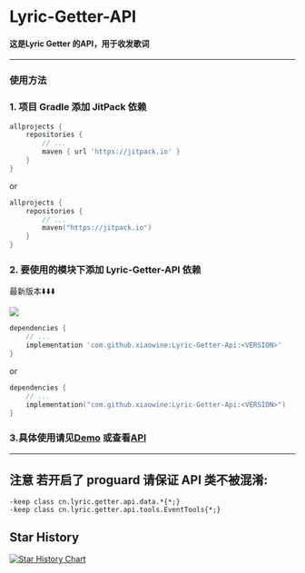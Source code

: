 # Lyric-Getter-API

#### 这是Lyric Getter 的API，用于收发歌词

---

### 使用方法

### 1. 项目 Gradle 添加 JitPack 依赖

```groovy
allprojects {
    repositories {
        // ...
        maven { url 'https://jitpack.io' }
    }
}
```

or

```kotlin
allprojects {
    repositories {
        // ...
        maven("https://jitpack.io")
    }
}
```

### 2. 要使用的模块下添加 Lyric-Getter-API 依赖

最新版本⬇️⬇️⬇️

[![](https://jitpack.io/v/xiaowine/Lyric-Getter-Api.svg)](https://jitpack.io/#xiaowine/Lyric-Getter-Api/)

```groovy
dependencies {
    // ...
    implementation 'com.github.xiaowine:Lyric-Getter-Api:<VERSION>'
}
```

or

```kotlin
dependencies {
    // ...
    implementation("com.github.xiaowine:Lyric-Getter-Api:<VERSION>")
}
```

### 3.具体使用请见[Demo](/app/src/main/java/cn/lyric/getter/api/demo/MainActivity.kt)  或查看[API](/Api)
---

## 注意 若开启了 proguard 请保证 API 类不被混淆:

```shrinker_config
-keep class cn.lyric.getter.api.data.*{*;}
-keep class cn.lyric.getter.api.tools.EventTools{*;}
```

## Star History

[![Star History Chart](https://api.star-history.com/svg?repos=xiaowine/Lyric-Getter-Api&type=Timeline)](https://star-history.com/#xiaowine/Lyric-Getter-Api&Timeline)
